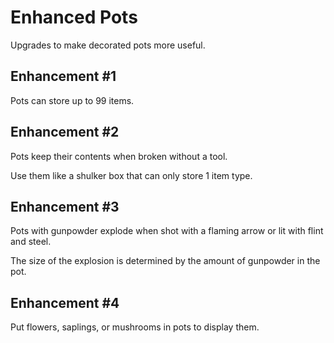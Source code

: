 # Enhanced Pots
Upgrades to make decorated pots more useful.

## Enhancement #1
Pots can store up to 99 items.

## Enhancement #2
Pots keep their contents when broken without a tool.

Use them like a shulker box that can only store 1 item type.

## Enhancement #3
Pots with gunpowder explode when shot with a flaming arrow or lit with flint and steel.

The size of the explosion is determined by the amount of gunpowder in the pot.

## Enhancement #4
Put flowers, saplings, or mushrooms in pots to display them.